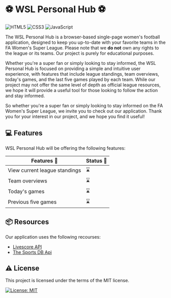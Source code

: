 # :soccer: WSL Personal Hub :soccer:
![HTML5](https://img.shields.io/badge/html5-%23E34F26.svg?style=for-the-badge&logo=html5&logoColor=white) ![CSS3](https://img.shields.io/badge/css3-%231572B6.svg?style=for-the-badge&logo=css3&logoColor=white) ![JavaScript](https://img.shields.io/badge/javascript-%23323330.svg?style=for-the-badge&logo=javascript&logoColor=%23F7DF1E)

The WSL Personal Hub is a browser-based single-page women's football application, designed to keep you up-to-date with your favorite teams in the FA Women's Super League. Please note that we **do not** own any rights to the league or its teams. Our project is purely for educational purposes.

Whether you're a super fan or simply looking to stay informed, the WSL Personal Hub is focused on providing a simple and intuitive user experience, with features that include league standings, team overviews, today's games, and the last five games played by each team. While our project may not offer the same level of depth as official league resources, we hope it will provide a useful tool for those looking to follow the action and stay informed.

So whether you're a super fan or simply looking to stay informed on the FA Women's Super League, we invite you to check out our application. Thank you for your interest in our project, and we hope you find it useful!

<!-- TODO: add preview screens of the app -->
<!-- ![Team creator forms](./public/images/readme/team_creator-preview.jpg) -->

## :computer: Features

WSL Personal Hub will be offering the following features: 

| Features :nail_care:        | Status :rocket:    |
|-----------------------------|---------------------|
| View current league standings    | :hourglass: |
| Team overviews    | :hourglass: |
| Today's games    | :hourglass: |
| Previous five games    | :hourglass: |

<!-- ---

## :memo: Documentation

Learn more about the WSL Personal Hub and dive deeper into this project by reading the process documentation in our [wiki](https://github.com/noyamirai/projectteamcreator/wiki). -->

## :package: Resources
Our application uses the following recourses:
- [Livescore API](https://rapidapi.com/apidojo/api/livescore6/)
- [The Sports DB Api](https://www.thesportsdb.com/api.php)

## :warning: License

This project is licensed under the terms of the MIT license.

[![License: MIT](https://img.shields.io/badge/License-MIT-yellow.svg)](https://github.com/noyamirai/projectteamcreator/blob/main/LICENSE)

